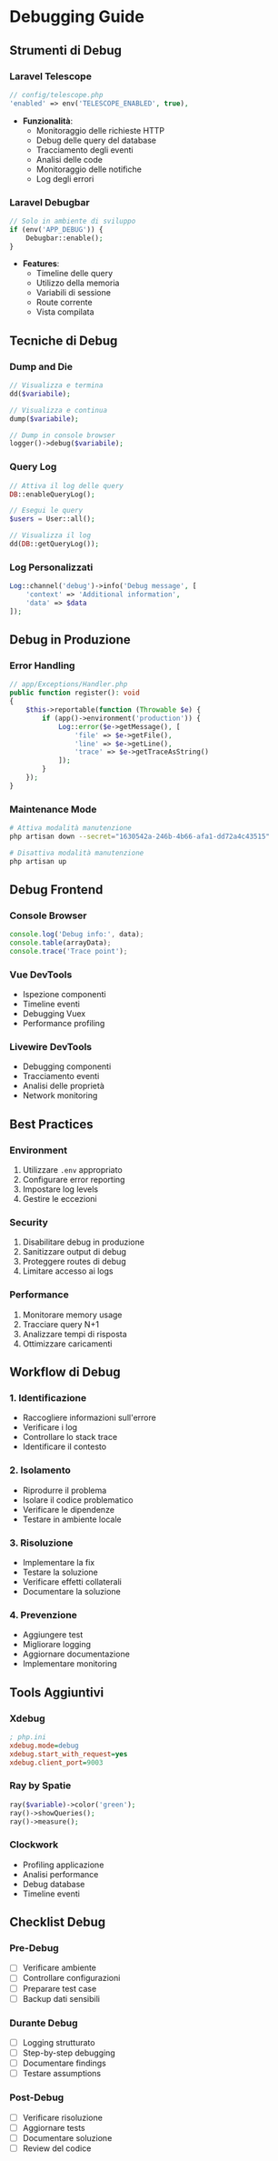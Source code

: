 # Debugging Guide

## Strumenti di Debug

### Laravel Telescope
```php
// config/telescope.php
'enabled' => env('TELESCOPE_ENABLED', true),
```

- **Funzionalità**:
  - Monitoraggio delle richieste HTTP
  - Debug delle query del database
  - Tracciamento degli eventi
  - Analisi delle code
  - Monitoraggio delle notifiche
  - Log degli errori

### Laravel Debugbar
```php
// Solo in ambiente di sviluppo
if (env('APP_DEBUG')) {
    Debugbar::enable();
}
```

- **Features**:
  - Timeline delle query
  - Utilizzo della memoria
  - Variabili di sessione
  - Route corrente
  - Vista compilata

## Tecniche di Debug

### Dump and Die
```php
// Visualizza e termina
dd($variabile);

// Visualizza e continua
dump($variabile);

// Dump in console browser
logger()->debug($variabile);
```

### Query Log
```php
// Attiva il log delle query
DB::enableQueryLog();

// Esegui le query
$users = User::all();

// Visualizza il log
dd(DB::getQueryLog());
```

### Log Personalizzati
```php
Log::channel('debug')->info('Debug message', [
    'context' => 'Additional information',
    'data' => $data
]);
```

## Debug in Produzione

### Error Handling
```php
// app/Exceptions/Handler.php
public function register(): void
{
    $this->reportable(function (Throwable $e) {
        if (app()->environment('production')) {
            Log::error($e->getMessage(), [
                'file' => $e->getFile(),
                'line' => $e->getLine(),
                'trace' => $e->getTraceAsString()
            ]);
        }
    });
}
```

### Maintenance Mode
```bash
# Attiva modalità manutenzione
php artisan down --secret="1630542a-246b-4b66-afa1-dd72a4c43515"

# Disattiva modalità manutenzione
php artisan up
```

## Debug Frontend

### Console Browser
```javascript
console.log('Debug info:', data);
console.table(arrayData);
console.trace('Trace point');
```

### Vue DevTools
- Ispezione componenti
- Timeline eventi
- Debugging Vuex
- Performance profiling

### Livewire DevTools
- Debugging componenti
- Tracciamento eventi
- Analisi delle proprietà
- Network monitoring

## Best Practices

### Environment
1. Utilizzare `.env` appropriato
2. Configurare error reporting
3. Impostare log levels
4. Gestire le eccezioni

### Security
1. Disabilitare debug in produzione
2. Sanitizzare output di debug
3. Proteggere routes di debug
4. Limitare accesso ai logs

### Performance
1. Monitorare memory usage
2. Tracciare query N+1
3. Analizzare tempi di risposta
4. Ottimizzare caricamenti

## Workflow di Debug

### 1. Identificazione
- Raccogliere informazioni sull'errore
- Verificare i log
- Controllare lo stack trace
- Identificare il contesto

### 2. Isolamento
- Riprodurre il problema
- Isolare il codice problematico
- Verificare le dipendenze
- Testare in ambiente locale

### 3. Risoluzione
- Implementare la fix
- Testare la soluzione
- Verificare effetti collaterali
- Documentare la soluzione

### 4. Prevenzione
- Aggiungere test
- Migliorare logging
- Aggiornare documentazione
- Implementare monitoring

## Tools Aggiuntivi

### Xdebug
```ini
; php.ini
xdebug.mode=debug
xdebug.start_with_request=yes
xdebug.client_port=9003
```

### Ray by Spatie
```php
ray($variable)->color('green');
ray()->showQueries();
ray()->measure();
```

### Clockwork
- Profiling applicazione
- Analisi performance
- Debug database
- Timeline eventi

## Checklist Debug

### Pre-Debug
- [ ] Verificare ambiente
- [ ] Controllare configurazioni
- [ ] Preparare test case
- [ ] Backup dati sensibili

### Durante Debug
- [ ] Logging strutturato
- [ ] Step-by-step debugging
- [ ] Documentare findings
- [ ] Testare assumptions

### Post-Debug
- [ ] Verificare risoluzione
- [ ] Aggiornare tests
- [ ] Documentare soluzione
- [ ] Review del codice
